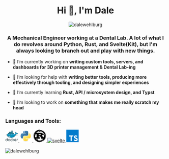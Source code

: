 <h1 align="center">Hi 👋, I'm Dale</h1>
<p align="center"> <img src="https://komarev.com/ghpvc/?username=dalewehlburg&label=Visitors&color=000000&style=flat" alt="dalewehlburg" /> </p>
<h3 align="center">A Mechanical Engineer working at a Dental Lab. A lot of what I do revolves around Python, Rust, and Svelte(Kit), but I'm always looking to branch out and play with new things.</h3>


- 🔭 I’m currently working on **writing custom tools, servers, and dashboards for 3D printer management & Dental Lab-ing**

- 🤝 I’m looking for help with **writing better tools, producing more effectively through tooling, and designing simpler experiences**

- 🌱 I’m currently learning **Rust, API / microsystem design, and Typst**

- 👯 I’m looking to work on **something that makes me really scratch my head**

<!-- <h3 align="left">Connect with me:</h3>
<p align="left">
<a href="https://twitter.com/wehlby" target="blank"><img align="center" src="https://raw.githubusercontent.com/rahuldkjain/github-profile-readme-generator/master/src/images/icons/Social/twitter.svg" alt="wehlby" height="30" width="40" /></a>
<a href="https://linkedin.com/in/dalewehlburg" target="blank"><img align="center" src="https://raw.githubusercontent.com/rahuldkjain/github-profile-readme-generator/master/src/images/icons/Social/linked-in-alt.svg" alt="dalewehlburg" height="30" width="40" /></a>
</p> -->

<h3 align="left">Languages and Tools:</h3>
<p align="left"> <a href="https://www.docker.com/" target="_blank" rel="noreferrer"> <img src="https://raw.githubusercontent.com/devicons/devicon/master/icons/docker/docker-original-wordmark.svg" alt="docker" width="40" height="40"/> </a> <a href="https://www.python.org" target="_blank" rel="noreferrer"> <img src="https://raw.githubusercontent.com/devicons/devicon/master/icons/python/python-original.svg" alt="python" width="40" height="40"/> </a> <a href="https://www.rust-lang.org" target="_blank" rel="noreferrer"> <img src="https://raw.githubusercontent.com/devicons/devicon/master/icons/rust/rust-original.svg" alt="rust" width="40" height="40"/> </a> <a href="https://svelte.dev" target="_blank" rel="noreferrer"> <img src="https://upload.wikimedia.org/wikipedia/commons/1/1b/Svelte_Logo.svg" alt="svelte" width="40" height="40"/> </a> <a href="https://www.typescriptlang.org/" target="_blank" rel="noreferrer"> <img src="https://raw.githubusercontent.com/devicons/devicon/master/icons/typescript/typescript-original.svg" alt="typescript" width="40" height="40"/> </a> </p>

<p><img align="center" src="https://github-readme-stats.vercel.app/api/top-langs?username=dalewehlburg&show_icons=true&locale=en&layout=compact" alt="dalewehlburg" /></p>

